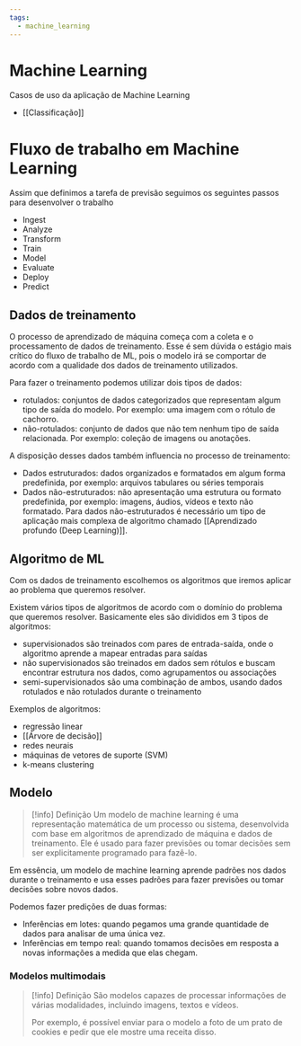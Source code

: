 ```yaml
---
tags:
  - machine_learning
---
```

# Machine Learning

Casos de uso da aplicação de Machine Learning

- [[Classificação]]

# Fluxo de trabalho em Machine Learning

Assim que definimos a tarefa de previsão seguimos os seguintes passos para desenvolver o trabalho

- Ingest
- Analyze
- Transform
- Train
- Model
- Evaluate
- Deploy
- Predict

## Dados de treinamento

O processo de aprendizado de máquina começa com a coleta e o processamento de dados de treinamento. Esse é sem dúvida o estágio mais crítico do fluxo de trabalho de ML, pois o modelo irá se comportar de acordo com a qualidade dos dados de treinamento utilizados.

Para fazer o treinamento podemos utilizar dois tipos de dados:

- rotulados: conjuntos de dados categorizados que representam algum tipo de saída do modelo. Por exemplo: uma imagem com o rótulo de cachorro.
- não-rotulados: conjunto de dados que não tem nenhum tipo de saída relacionada. Por exemplo: coleção de imagens ou anotações.

A disposição desses dados também influencia no processo de treinamento:

- Dados estruturados: dados organizados e formatados em algum forma predefinida, por exemplo: arquivos tabulares ou séries temporais
- Dados não-estruturados: não apresentação uma estrutura ou formato predefinida, por exemplo: imagens, áudios, vídeos e texto não formatado. Para dados não-estruturados é necessário um tipo de aplicação mais complexa de algoritmo chamado [[Aprendizado profundo (Deep Learning)]].
## Algoritmo de ML

Com os dados de treinamento escolhemos os algoritmos que iremos aplicar ao problema que queremos resolver.

Existem vários tipos de algoritmos de acordo com o domínio do problema que queremos resolver. Basicamente eles são divididos em 3 tipos de algoritmos:

- supervisionados são treinados com pares de entrada-saída, onde o algoritmo aprende a mapear entradas para saídas
- não supervisionados são treinados em dados sem rótulos e buscam encontrar estrutura nos dados, como agrupamentos ou associações
- semi-supervisionados são uma combinação de ambos, usando dados rotulados e não rotulados durante o treinamento

Exemplos de algoritmos:
- regressão linear
- [[Árvore de decisão]]
- redes neurais
- máquinas de vetores de suporte (SVM)
- k-means clustering

## Modelo

> [!info] Definição
> Um modelo de machine learning é uma representação matemática de um processo ou sistema, desenvolvida com base em algoritmos de aprendizado de máquina e dados de treinamento. Ele é usado para fazer previsões ou tomar decisões sem ser explicitamente programado para fazê-lo.

 Em essência, um modelo de machine learning aprende padrões nos dados durante o treinamento e usa esses padrões para fazer previsões ou tomar decisões sobre novos dados.

Podemos fazer predições de duas formas:

- Inferências em lotes: quando pegamos uma grande quantidade de dados para analisar de uma única vez.
- Inferências em tempo real: quando tomamos decisões em resposta a novas informações a medida que elas chegam.

### Modelos multimodais

> [!info] Definição
> São modelos capazes de processar informações de várias modalidades, incluindo imagens, textos e vídeos.
> 
> Por exemplo, é possível enviar para o modelo a foto de um prato de cookies e pedir que ele mostre uma receita disso.



